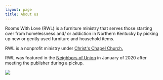```yaml
---
layout: page
title: About us
---
```

Rooms With Love (RWL) is a furniture ministry that serves those starting over from homelessness and/ or addiction in Northern Kentucky by picking up new or gently used furniture and household items.

RWL is a nonprofit ministry under [Christ's Chapel Church.](http://www.christschapel.net/)

RWL was featured in the [Neighbors of Union](/NeighborsOfUnion_Jan21-2.pdf) in January of 2020 after meeting the publisher during a pickup.

![](/73855f48-0e5e-4c20-baae-2a0274473cfa.jpeg)

